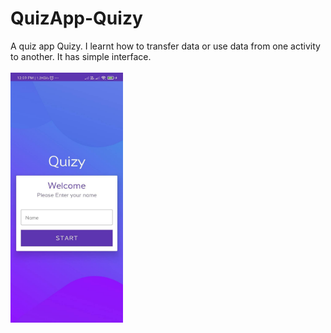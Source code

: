 # QuizApp-Quizy
A quiz app Quizy. I learnt how to transfer data or use data from one activity to another. It has simple interface. 
<br>
<br>
<img src="https://github.com/Virendra-khorwal/QuizApp-Quizy/blob/master/Screen%201.jpeg" width="180" height="400">
